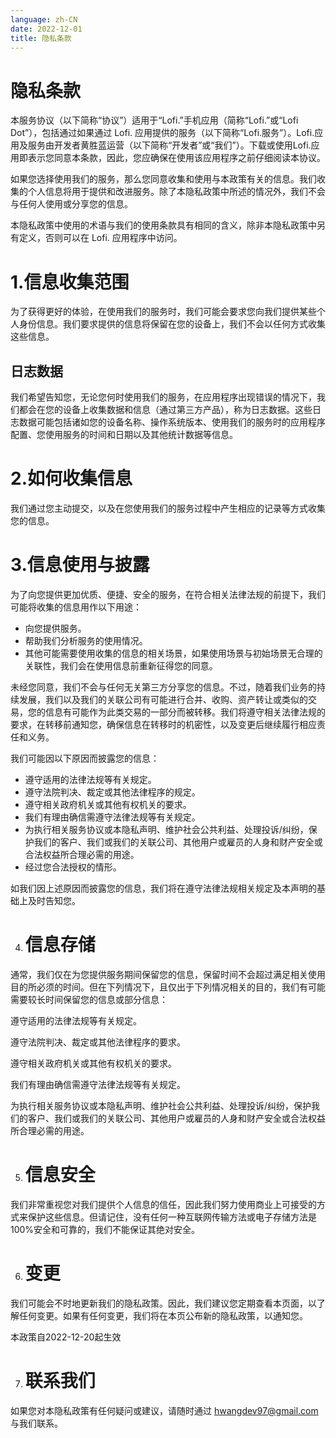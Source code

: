 ```yaml
---
language: zh-CN
date: 2022-12-01
title: 隐私条款
---
```

# 隐私条款

本服务协议（以下简称“协议”）适用于“Lofi.”手机应用（简称“Lofi.”或“Lofi Dot”），包括通过如果通过 Lofi. 应用提供的服务（以下简称“Lofi.服务”）。Lofi.应用及服务由开发者黄胜蓝运营（以下简称“开发者”或“我们”）。下载或使用Lofi.应用即表示您同意本条款，因此，您应确保在使用该应用程序之前仔细阅读本协议。

如果您选择使用我们的服务，那么您同意收集和使用与本政策有关的信息。我们收集的个人信息将用于提供和改进服务。除了本隐私政策中所述的情况外，我们不会与任何人使用或分享您的信息。

本隐私政策中使用的术语与我们的使用条款具有相同的含义，除非本隐私政策中另有定义，否则可以在 Lofi. 应用程序中访问。

# 1.信息收集范围

为了获得更好的体验，在使用我们的服务时，我们可能会要求您向我们提供某些个人身份信息。我们要求提供的信息将保留在您的设备上，我们不会以任何方式收集这些信息。

## 日志数据

我们希望告知您，无论您何时使用我们的服务，在应用程序出现错误的情况下，我们都会在您的设备上收集数据和信息（通过第三方产品），称为日志数据。这些日志数据可能包括诸如您的设备名称、操作系统版本、使用我们的服务时的应用程序配置、您使用服务的时间和日期以及其他统计数据等信息。

# 2.如何收集信息

我们通过您主动提交，以及在您使用我们的服务过程中产生相应的记录等方式收集您的信息。

# 3.信息使用与披露

为了向您提供更加优质、便捷、安全的服务，在符合相关法律法规的前提下，我们可能将收集的信息用作以下用途：

- 向您提供服务。
- 帮助我们分析服务的使用情况。
- 其他可能需要使用收集的信息的相关场景，如果使用场景与初始场景无合理的关联性，我们会在使用信息前重新征得您的同意。

未经您同意，我们不会与任何无关第三方分享您的信息。不过，随着我们业务的持续发展，我们以及我们的关联公司有可能进行合并、收购、资产转让或类似的交易，您的信息有可能作为此类交易的一部分而被转移。我们将遵守相关法律法规的要求，在转移前通知您，确保信息在转移时的机密性，以及变更后继续履行相应责任和义务。

我们可能因以下原因而披露您的信息：

- 遵守适用的法律法规等有关规定。
- 遵守法院判决、裁定或其他法律程序的规定。
- 遵守相关政府机关或其他有权机关的要求。
- 我们有理由确信需遵守法律法规等有关规定。
- 为执行相关服务协议或本隐私声明、维护社会公共利益、处理投诉/纠纷，保护我们的客户、我们或我们的关联公司、其他用户或雇员的人身和财产安全或合法权益所合理必需的用途。
- 经过您合法授权的情形。

如我们因上述原因而披露您的信息，我们将在遵守法律法规相关规定及本声明的基础上及时告知您。

4. # 信息存储

通常，我们仅在为您提供服务期间保留您的信息，保留时间不会超过满足相关使用目的所必须的时间。但在下列情况下，且仅出于下列情况相关的目的，我们有可能需要较长时间保留您的信息或部分信息：

遵守适用的法律法规等有关规定。

遵守法院判决、裁定或其他法律程序的要求。

遵守相关政府机关或其他有权机关的要求。

我们有理由确信需遵守法律法规等有关规定。

为执行相关服务协议或本隐私声明、维护社会公共利益、处理投诉/纠纷，保护我们的客户、我们或我们的关联公司、其他用户或雇员的人身和财产安全或合法权益所合理必需的用途。

5. # 信息安全

我们非常重视您对我们提供个人信息的信任，因此我们努力使用商业上可接受的方式来保护这些信息。但请记住，没有任何一种互联网传输方法或电子存储方法是100%安全和可靠的，我们不能保证其绝对安全。

6. # 变更

我们可能会不时地更新我们的隐私政策。因此，我们建议您定期查看本页面，以了解任何变更。如果有任何变更，我们将在本页公布新的隐私政策，以通知您。

本政策自2022-12-20起生效

7. # 联系我们

如果您对本隐私政策有任何疑问或建议，请随时通过 [hwangdev97@gmail.com](mailto:hwangdev97@gmail.com) 与我们联系。


